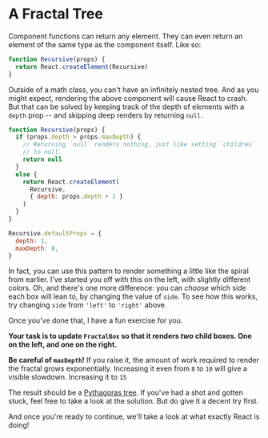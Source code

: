 # A Fractal Tree

Component functions can return any element. They can even return an element of the same type as the component itself. Like so:

```js
function Recursive(props) {
  return React.createElement(Recursive)
}
```

Outside of a math class, you can't have an infinitely nested tree. And as you might expect, rendering the above component will cause React to crash. But that can be solved by keeping track of the depth of elements with a `depth` prop -- and skipping deep renders by returning `null`.

```js
function Recursive(props) {
  if (props.depth > props.maxDepth) {
    // Returning `null` renders nothing, just like setting `children`
    // to null.
    return null
  }
  else {
    return React.createElement(
      Recursive,
      { depth: props.depth + 1 }
    )
  }
}

Recursive.defaultProps = {
  depth: 1,
  maxDepth: 8,
}
```

In fact, you can use this pattern to render something a little like the spiral from earlier. I've started you off with this on the left, with slightly different colors. Oh, and there's one more difference: you can *choose* which side each box will lean to, by changing the value of `side`. To see how this works, try changing `side` from `'left'` to `'right'` above.

Once you've done that, I have a fun exercise for you.

**Your task is to update `FractalBox` so that it renders *two* child boxes. One on the left, and one on the right.**

**Be careful of `maxDepth`!** If you raise it, the amount of work required to render the fractal grows exponentially. Increasing it even from `8` to `10` will give a visible slowdown. Increasing it to `15`

The result should be a [Pythagoras tree](https://en.wikipedia.org/wiki/Pythagoras_tree_(fractal)). If you've had a shot and gotten stuck, feel free to take a look at the solution. But do give it a decent try first.

And once you're ready to continue, we'll take a look at what exactly React is doing!

